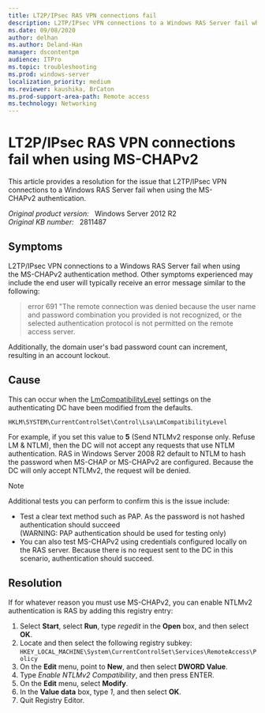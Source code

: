 ```yaml
---
title: LT2P/IPsec RAS VPN connections fail
description: L2TP/IPsec VPN connections to a Windows RAS Server fail when using the MS-CHAPv2 authentication. Provides a resolution.
ms.date: 09/08/2020
author: delhan
ms.author: Deland-Han
manager: dscontentpm
audience: ITPro
ms.topic: troubleshooting
ms.prod: windows-server
localization_priority: medium
ms.reviewer: kaushika, BrCaton
ms.prod-support-area-path: Remote access
ms.technology: Networking
---
```

# LT2P/IPsec RAS VPN connections fail when using MS-CHAPv2

This article provides a resolution for the issue that L2TP/IPsec VPN connections to a Windows RAS Server fail when using the MS-CHAPv2 authentication.

_Original product version:_ &nbsp; Windows Server 2012 R2  
_Original KB number:_ &nbsp; 2811487

## Symptoms

L2TP/IPsec VPN connections to a Windows RAS Server fail when using the MS-CHAPv2 authentication method. Other symptoms experienced may include the end user will typically receive an error message similar to the following:

> error 691 "The remote connection was denied because the user name and password combination you provided is not recognized, or the selected authentication protocol is not permitted on the remote access server.

Additionally, the domain user's bad password count can increment, resulting in an account lockout.

## Cause

This can occur when the [LmCompatibilityLevel](/previous-versions/windows/it-pro/windows-2000-server/cc960646(v=technet.10)) settings on the authenticating DC have been modified from the defaults.

`HKLM\SYSTEM\CurrentControlSet\Control\Lsa\LmCompatibilityLevel`

For example, if you set this value to **5** (Send NTLMv2 response only. Refuse LM & NTLM), then the DC will not accept any requests that use NTLM authentication. RAS in Windows Server 2008 R2 default to NTLM to hash the password when MS-CHAP or MS-CHAPv2 are configured. Because the DC will only accept NTLMv2, the request will be denied.

> [!NOTE]
> Additional tests you can perform to confirm this is the issue include:
>
> - Test a clear text method such as PAP. As the password is not hashed authentication should succeed  
> (WARNING: PAP authentication should be used for testing only)
> - You can also test MS-CHAPv2 using credentials configured locally on the RAS server. Because there is no request sent to the DC in this scenario, authentication should succeed.

## Resolution

If for whatever reason you must use MS-CHAPv2, you can enable NTLMv2 authentication is RAS by adding this registry entry:

1. Select **Start**, select **Run**, type *regedit* in the **Open** box, and then select **OK**.
2. Locate and then select the following registry subkey:  
   `HKEY_LOCAL_MACHINE\System\CurrentControlSet\Services\RemoteAccess\Policy`
3. On the **Edit** menu, point to **New**, and then select **DWORD Value**.
4. Type *Enable NTLMv2 Compatibility*, and then press ENTER.
5. On the **Edit** menu, select **Modify**.
6. In the **Value data** box, type *1*, and then select **OK**.
7. Quit Registry Editor.

